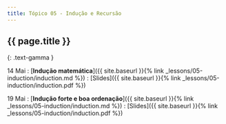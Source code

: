 ```yaml
---
title: Tópico 05 - Indução e Recursão
---
```


## {{ page.title }}
{: .text-gamma }

14 Mai
: [**Indução matemática**]({{ site.baseurl }}{% link _lessons/05-induction/induction.md %})
  : [Slides]({{ site.baseurl }}{% link _lessons/05-induction/induction.pdf %})

19 Mai
: [**Indução forte e boa ordenação**]({{ site.baseurl }}{% link _lessons/05-induction/induction.md %})
  : [Slides]({{ site.baseurl }}{% link _lessons/05-induction/induction.pdf %})
